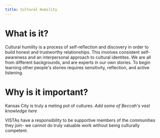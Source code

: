 ```yaml
---
title: Cultural Humility
---
```


# What is it? 

Cultural humility is a process of self-reflection and discovery in order to build honest and trustworthy relationships. This involves consistent self-awareness and an interpersonal approach to cultural identites. We are all from different backgrounds, and are experts in our own stories. To begin learning other people's stories requires sensitivity, reflection, and active listening. 

# Why is it important? 

Kansas City is truly a meting pot of cultures. *Add some of Beccah's vast knowledge here*

VISTAs have a responsibility to be supportive members of the communities they join- we cannot do truly valuable work without being culturally competent. 
